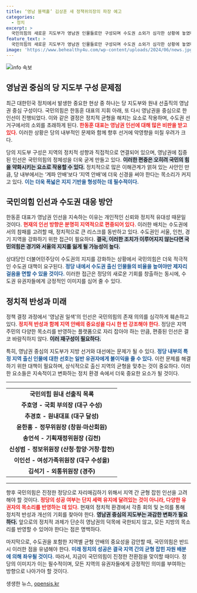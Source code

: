 ```yaml
---
title: ‘영남 블랙홀’ 김상훈 새 정책위의장의 파장 예고
categories:
  - 정치
excerpt: >
  국민의힘의 새로운 지도부가 영남권 인물들로만 구성되며 수도권 소외가 심각한 상황에 놓였다. 이재명 전 대표의 더불어민주당은 수도권 정당으로 변모하고 있는 반면, 국민의힘은 지역 안배를 외면한 채 친윤과 친한 인물들로만 채워져 위기감을 더하고 있다.
feature_text: >
  국민의힘의 새로운 지도부가 영남권 인물들로만 구성되며 수도권 소외가 심각한 상황에 놓였다. 이재명 전 대표의 더불어민주당은 수도권 정당으로 변모하고 있는 반면, 국민의힘은 지역 안배를 외면한 채 친윤과 친한 인물들로만 채워져 위기감을 더하고 있다.
image: 'https://www.behealthy4u.com/wp-content/uploads/2024/06/news.jpg'
---
```


<p><img src="https://www.behealthy4u.com/wp-content/uploads/2024/06/news.jpg" alt="info 속보" /></p>

<h2 data-ke-size="size26">영남권 중심의 당 지도부 구성 문제점</h2>

<p data-ke-size="size16">최근 대한민국 정치에서 발생한 중요한 현상 중 하나는 당 지도부와 원내 선출직의 영남권 중심 구성이다. 국민의힘은 한동훈 대표의 지휘 아래, 또 다시 영남권을 중심으로 한 인선이 진행되었다. 이와 같은 결정은 정치적 균형을 해치는 요소로 작용하며, 수도권 선거구에서의 소외를 초래하게 된다. <b><span style="color: #ee2323;">한동훈 대표는 영남권 인선에 대해 많은 비판을 받고 있다.</span></b> 이러한 상황은 당의 내부적인 문제와 함께 향후 선거에 악영향을 미칠 우려가 크다.</p>

<p data-ke-size="size16">당의 지도부 구성은 지역의 정치적 성향과 직접적으로 연결되어 있으며, 영남권에 집중된 인선은 국민의힘의 정체성을 더욱 굳게 만들고 있다. <b><span style="background-color: #21538527;">이러한 편중은 오히려 국민의 힘을 약화시키는 요소로 작용할 수 있다.</span></b> 정치적으로 많은 이해관계가 얽혀 있는 사안인 만큼, 당 내부에서는 ‘계파 안배’보다 ‘지역 안배’에 더욱 신경을 써야 한다는 목소리가 커지고 있다. <b><span style="color: #1a5490;">이는 더욱 폭넓은 지지 기반을 형성하는 데 필수적이다.</span></b></p>

<h2 data-ke-size="size26">국민의힘 인선과 수도권 대응 방안</h2>

<p data-ke-size="size16">한동훈 대표가 영남권 인선을 지속하는 이유는 개인적인 신뢰와 정치적 유대성 때문일 것이다. <b><span style="color: #ee2323;">현재의 인선 방향은 분명히 지역적으로 편중되어 있다.</span></b> 이러한 배치는 수도권에서의 참패를 고려할 때, 정치적으로 큰 리스크를 동반하고 있다. 수도권인 서울, 인천, 경기 지역을 강화하기 위한 접근이 필요하다. <b><span style="background-color: #21538527;">결국, 이러한 조치가 이루어지지 않는다면 국민의힘은 경기와 서울의 지지를 잃게 될 가능성이 높다.</span></b></p>

<p data-ke-size="size16">상대당인 더불어민주당이 수도권의 지지를 강화하는 상황에서 국민의힘은 더욱 적극적인 수도권 대책이 요구된다. <b><span style="color: #1a5490;">정당 내에서 수도권 출신 인물들의 비율을 높여야만 제자리걸음을 면할 수 있을 것이다.</span></b> 이러한 접근은 정당의 새로운 기회를 창출하는 동시에, 수도권 유권자들에게 긍정적인 이미지를 심어 줄 수 있다.</p>

<h2 data-ke-size="size26">정치적 반성과 미래</h2>

<p data-ke-size="size16">정책 결정 과정에서 '영남권 일색'의 인선은 국민의힘의 존재 의의를 심각하게 훼손하고 있다. <b><span style="color: #ee2323;">정치적 반성과 함께 지역 안배의 중요성을 다시 한 번 강조해야 한다.</span></b> 정당은 지역 주민의 다양한 목소리를 반영하는 플랫폼으로 자리 잡아야 하는 만큼, 편중된 인선은 결코 바람직하지 않다. <b><span style="background-color: #21538527;">이러 재구성이 필요하다.</span></b></p>

<p data-ke-size="size16">특히, 영남권 중심의 지도부가 지방 선거와 대선에는 문제가 될 수 있다. <b><span style="color: #1a5490;">정당 내부의 특정 지역 출신 인물에 대한 선호는 일반 유권자에게 불이익을 줄 수 있다.</span></b> 이런 문제를 해결하기 위한 대책이 필요하며, 상식적으로 출신 지역의 균형을 맞추는 것이 중요하다. 이러한 요소들은 지속적이고 변화하는 정치 환경 속에서 더욱 중요한 요소가 될 것이다.</p>

<hr>

<table style="width: 100%;">
  <tr>
    <td style="text-align: center; height: 17px;"><b>국민의힘 원내 선출직 목록</b></td>
  </tr>
  <tr>
    <td style="text-align: center; height: 17px;"><b>주호영 - 국회 부의장 (대구 수성)</b></td>
  </tr>
  <tr>
    <td style="text-align: center; height: 17px;"><b>추경호 - 원내대표 (대구 달성)</b></td>
  </tr>
  <tr>
    <td style="text-align: center; height: 17px;"><b>윤한홍 - 정무위원장 (창원·마산회원)</b></td>
  </tr>
  <tr>
    <td style="text-align: center; height: 17px;"><b>송언석 - 기획재정위원장 (김천)</b></td>
  </tr>
  <tr>
    <td style="text-align: center; height: 17px;"><b>신성범 - 정보위원장 (산청·함양·거창·합천)</b></td>
  </tr>
  <tr>
    <td style="text-align: center; height: 17px;"><b>이인선 - 여성가족위원장 (대구 수성을)</b></td>
  </tr>
  <tr>
    <td style="text-align: center; height: 17px;"><b>김석기 - 외통위원장 (경주)</b></td>
  </tr>
</table>

<hr>

<p data-ke-size="size16">향후 국민의힘은 진정한 정당으로 자리매김하기 위해서 지역 간 균형 잡힌 인선을 고려해야 할 것이다. <b><span style="color: #ee2323;">정당의 성공 여부는 단지 세력 유지에 달려있는 것이 아니라, 다양한 유권자의 목소리를 반영하는 데 있다.</span></b> 현재의 정치적 환경에서 각종 회의 및 논의를 통해 정치적 반성과 개선의 기회를 찾아야 한다. <b><span style="background-color: #21538527;">영남권 중심의 지도부는 과감한 변화가 필요하다.</span></b> 앞으로의 정치적 과제가 단순히 영남권의 덕목에 국한되지 않고, 모든 지방의 목소리를 반영할 수 있어야 한다는 점은 명백하다.</p>

<p data-ke-size="size16">마지막으로, 수도권을 포함한 지역별 균형 안배의 중요성을 감안할 때, 국민의힘은 반드시 이러한 점을 유념해야 한다. <b><span style="color: #1a5490;">미래 정치의 성공은 결국 지역 간의 균형 잡힌 자원 배분에 의해 좌우될 것이다.</span></b> 따라서, 지금이 국민의힘이 진정한 전환점을 맞이할 때이다. 정당의 이미지가 이는 필수적이며, 모든 지역의 유권자들에게 긍정적인 의미를 부여하는 방향으로 나아가야 할 것이다.</p>
생생한 뉴스, <a href="https://opensis.kr" rel="dofollow">opensis.kr</a>


